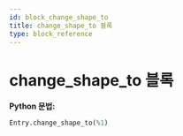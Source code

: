 ```yaml
---
id: block_change_shape_to
title: change_shape_to 블록
type: block_reference
---
```


# change_shape_to 블록

**Python 문법:**
```python
Entry.change_shape_to(%1)
```

